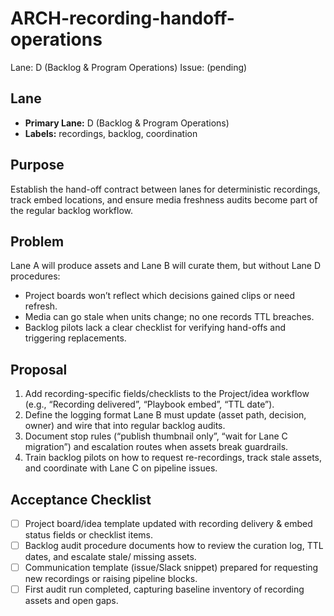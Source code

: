# ARCH-recording-handoff-operations

Lane: D (Backlog & Program Operations)
Issue: (pending)

## Lane

- **Primary Lane:** D (Backlog & Program Operations)
- **Labels:** recordings, backlog, coordination

## Purpose

Establish the hand-off contract between lanes for deterministic recordings,
track embed locations, and ensure media freshness audits become part of the
regular backlog workflow.

## Problem

Lane A will produce assets and Lane B will curate them, but without Lane D
procedures:

- Project boards won’t reflect which decisions gained clips or need refresh.
- Media can go stale when units change; no one records TTL breaches.
- Backlog pilots lack a clear checklist for verifying hand-offs and triggering
  replacements.

## Proposal

1. Add recording-specific fields/checklists to the Project/idea workflow (e.g.,
   “Recording delivered”, “Playbook embed”, “TTL date”).
2. Define the logging format Lane B must update (asset path, decision, owner)
   and wire that into regular backlog audits.
3. Document stop rules (“publish thumbnail only”, “wait for Lane C migration”)
   and escalation routes when assets break guardrails.
4. Train backlog pilots on how to request re-recordings, track stale assets, and
   coordinate with Lane C on pipeline issues.

## Acceptance Checklist

- [ ] Project board/idea template updated with recording delivery & embed status
      fields or checklist items.
- [ ] Backlog audit procedure documents how to review the curation log, TTL
      dates, and escalate stale/ missing assets.
- [ ] Communication template (issue/Slack snippet) prepared for requesting new
      recordings or raising pipeline blocks.
- [ ] First audit run completed, capturing baseline inventory of recording
      assets and open gaps.
